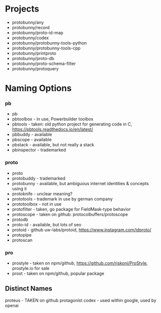 # Projects

- protobunny/any
- protobunny/record
- protobunny/proto-id-map
- protobunny/codex
- protobunny/protobunny-tools-python
- protobunny/protobunny-tools-cpp
- protobunny/printproto
- protobunny/proto-db
- protobunny/proto-schema-filter
- protobunny/protoquery

# Naming Options


### pb
- pb
- pbtoolbox - in use, Powerbuilder toolbox
- pbtools - taken: old python project for generating code in C, https://pbtools.readthedocs.io/en/latest/
- pbbuddy - available
- pbscope - available
- pbstack - available, but not really a stack
- pbinspector - trademarked

### proto
- proto
- protobuddy - trademarked
- protobunny - available, but ambiguous internet identities & concepts using it
- protoknife - unclear meaning?
- prototools - trademark in use by german company
- prototoolbox - not in use
- protofilter - taken, go package for FieldMask-type behavior
- protoscope - taken on github: protocolbuffers/protoscope
- protodb
- proto-id - available, but lots of seo
- protoid - github uw-labs/protoid, https://www.instagram.com/idproto/
- protopipe
- protoscan


### pro
- prostyle - taken on npm/github, https://github.com/riskoni/ProStyle, prostyle.io for sale
- prost - taken on npm/github, popular package


## Distinct Names
proteus - TAKEN on github
protagonist
codex - used within google, used by openai
